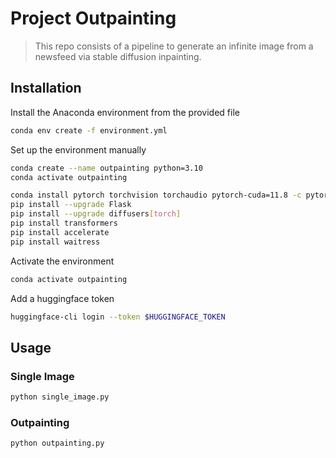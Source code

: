 # Project Outpainting

> This repo consists of a pipeline to generate an infinite image from a newsfeed via stable diffusion inpainting.

## Installation

Install the Anaconda environment from the provided file

```bash
conda env create -f environment.yml
```

Set up the environment manually

```bash
conda create --name outpainting python=3.10
conda activate outpainting

conda install pytorch torchvision torchaudio pytorch-cuda=11.8 -c pytorch -c nvidia
pip install --upgrade Flask
pip install --upgrade diffusers[torch]
pip install transformers
pip install accelerate
pip install waitress
```

Activate the environment

```bash
conda activate outpainting
```

Add a huggingface token

```bash
huggingface-cli login --token $HUGGINGFACE_TOKEN
```

## Usage

### Single Image

```bash
python single_image.py
```

### Outpainting

```bash
python outpainting.py
```
